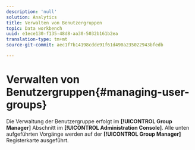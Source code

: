 ```yaml
---
description: 'null'
solution: Analytics
title: Verwalten von Benutzergruppen
topic: Data workbench
uuid: e1ece130-f135-48d8-aa30-5032b161b2ea
translation-type: tm+mt
source-git-commit: aec1f7b14198cdde91f61d490a235022943bfedb

---
```



# Verwalten von Benutzergruppen{#managing-user-groups}

Die Verwaltung der Benutzergruppe erfolgt im **[!UICONTROL Group Manager]** Abschnitt im **[!UICONTROL Administration Console]**. Alle unten aufgeführten Vorgänge werden auf der **[!UICONTROL Group Manager]** Registerkarte ausgeführt.
